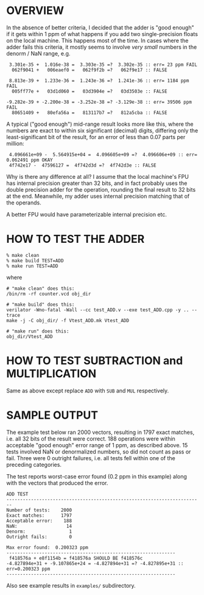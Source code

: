 # OVERVIEW

In the absence of better criteria, I decided that the adder is "good enough" if it gets within 1 ppm of what happens if you add two single-precision floats on the local machine. This happens most of the time. In cases where the adder fails this criteria, it mostly seems to involve *very small* numbers in the denorm / NaN range, e.g.
```
 3.301e-35 +  1.016e-38 =  3.303e-35 =?  3.302e-35 :: err= 23 ppm FAIL
  062f9041 +   006eaef0 =   062f9f2b =?   062f9e17 :: FALSE

 8.813e-39 +  1.233e-36 =  1.243e-36 =?  1.241e-36 :: err= 1184 ppm FAIL
  005ff77e +   03d1d060 =   03d3904e =?   03d3503e :: FALSE

-9.282e-39 + -2.200e-38 = -3.252e-38 =? -3.129e-38 :: err= 39506 ppm FAIL
  80651409 +   80efa56a =   813117b7 =?   812a5cba :: FALSE
```

A typical ("good enough") mid-range result looks more like this, where the numbers are exact to within six significant (decimal) digits, differing only the least-significant bit of the result, for an error of less than 0.07 parts per million:
```
 4.096661e+09 -  5.564915e+04 =  4.096605e+09 =?  4.096606e+09 :: err= 0.062491 ppm OKAY
 4f742e17 -  47596127 =  4f742d3d =?  4f742d3e :: FALSE
```

Why is there any difference at all? I assume that the local machine's FPU has internal precision greater than 32 bits, and in fact probably uses the double precision adder for the operation, rounding the final result to 32 bits at the end. Meanwhile, my adder uses internal precision matching that of the operands.

A better FPU would have parameterizable internal precision etc.


# HOW TO TEST THE ADDER
```
% make clean
% make build TEST=ADD
% make run TEST=ADD
```

where
```
# "make clean" does this:
/bin/rm -rf counter.vcd obj_dir

# "make build" does this:
verilator -Wno-fatal -Wall --cc test_ADD.v --exe test_ADD.cpp -y .. --trace
make -j -C obj_dir/ -f Vtest_ADD.mk Vtest_ADD

# "make run" does this:
obj_dir/Vtest_ADD
```

# HOW TO TEST SUBTRACTION and MULTIPLICATION

Same as above except replace `ADD` with `SUB` and `MUL` respectively.

# SAMPLE OUTPUT

The example test below ran 2000 vectors, resulting in 1797 exact matches, i.e. all 32 bits of the result were correct. 188 operations were within acceptable "good enough" error range of 1 ppm, as described above. 15 tests involved NaN or denormalized numbers, so did not count as pass or fail. Three were 0 outright failures, i.e. all tests fell within one of the preceding categories.

The test reports worst-case error found (0.2 ppm in this example) along with the vectors that produced the error.

```
ADD TEST
------------------------------------------------------------------------
Number of tests:    2000
Exact matches:      1797
Acceptable error:    188
NaN:                  14
Denorm:                1
Outright fails:        0

Max error found:  0.200323 ppm
--------------------------------------------------------------
 f418576a + e8f1154b = f418576a SHOULD BE f418576c
-4.827894e+31 + -9.107865e+24 = -4.827894e+31 =? -4.827895e+31 :: err=0.200323 ppm
--------------------------------------------------------------
```

Also see example results in `examples/` subdirectory.